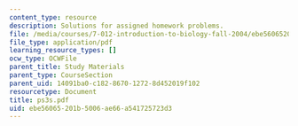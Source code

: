 ```yaml
---
content_type: resource
description: Solutions for assigned homework problems.
file: /media/courses/7-012-introduction-to-biology-fall-2004/ebe56065201b5006ae66a541725723d3_ps3s.pdf
file_type: application/pdf
learning_resource_types: []
ocw_type: OCWFile
parent_title: Study Materials
parent_type: CourseSection
parent_uid: 14091ba0-c182-8670-1272-8d452019f102
resourcetype: Document
title: ps3s.pdf
uid: ebe56065-201b-5006-ae66-a541725723d3
---
```

